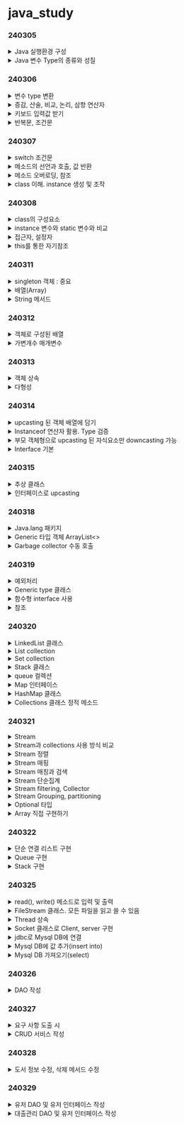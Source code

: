 # java_study

### 240305
<details>
<summary>Java 실행환경 구성</summary>

설치
- java 17
- OpenJdk : oracle adoptium
  - java가 설치되는 폴더에 설치
- 환경변수 등록 : jdk가 설치된 폴더로

intellij 설정
- setting에서 auto import 버튼 다 누르기
- setting-compiler에서 Build project automatically 체크
- intent-java. tap 크기를 2,2,4로 변경
- 로그 출력시 한글 깨짐 방지
  - Help-Edit custom VM options. -Dfile.encoding=UTF-8 추가하고 저장
- file-invalid Cahses. 제대로 import 되지 않거나 변경사항이 적용되지 않을 때
</details>

<details>
<summary>Java 변수 Type의 종류와 성질</summary>

- Type 크기에 맞는 literal을 넣어줘야 한다
- literal의 크기가 더 큰 경우에는 형변환을 해야 오류가 발생하지 않는다.

</details>

### 240306

<details>
<summary>변수 type 변환</summary>

```
char를 String으로 변환
String s2 = '3' + "";

String을 char로 변환
char c4 = s2.charAt(0);
```
</details>

<details>
<summary>증감, 산술, 비교, 논리, 삼항 연산자</summary>

```
조건연산 (삼항연산)
boolean b4 = (1 != 1) ? true : false;
```
</details>

<details>
<summary>키보드 입력값 받기</summary>

```
Scanner in = new Scanner(System.in);
```
</details>

<details>
<summary>반복문, 조건문</summary>

```

```
</details>

### 240307

<details>
<summary>switch 조건문</summary>

```
switch (조건) {
  case 결과 -> {
  ...
} default -> {
  ...
}

개선된 조건문
kind = switch (animal){
  case "호랑이" -> "포유류";
  case "참새" -> "조류";
  case "고등어" -> "어류";
  default -> {
    System.out.print("어이쿠, ");
        yield "...";
}
```
</details>

<details>
<summary>메소드의 선언과 호출, 값 반환</summary>

```
메소드는 매개변수를 필요로 한다
```
</details>

<details>
<summary>메소드 오버로딩, 참조</summary>

```
같은 이름의 메서드의 매개변수의 개수와 type을 다르게 한다.
```
</details>

<details>
<summary>class 이해. instance 생성 및 조작</summary>

```java
// 객체 속성 및 메서드 설정
public class Animal {
  // 필드
  int legs;
  // 메서드
  void eat(){
    System.out.println("먹는다.");
  }
  void move(){
    System.out.println("움직인다.");
  }
}

// 상속 : extends
public class Bird extends Animal {
  @Override
  void move() {
    System.out.println("난다");;
  }

  @Override
  void eat() {
    System.out.println("벌레를 먹는다.");
  }

  // 필드
  int legs = 2;
  int wings = 2;
  
}

// 캡슐화(은닉) : private




// 다형성 : @override (annotation)

```

</details>

### 240308

<details>
<summary>class의 구성요소</summary>

```

```
</details>

<details>
<summary> instance 변수와 static 변수와 비교</summary>

```
인스턴스 변수는 heap 영역에 저장되며, garbage collection의 대상이 된다.
```
</details>

<details>
<summary>접근자, 설정자</summary>

```
`private` 으로 캡슐화된 변수를 외부에서 사용할 때는 값을 
반환하는 접근자(getter)와 값을 변경하도록 하는 설정자(setter)가 필요하다
```
</details>

<details>
<summary>this를 통한 자기참조</summary>

```
```

</details>

### 240311

<details>
<summary>singleton 객체 : 중요</summary>

```

```
</details>

<details>
<summary>배열(Array)</summary>

```

```
</details>

<details>
<summary>String 메서드</summary>

```

```
</details>

### 240312

<details>
<summary>객체로 구성된 배열</summary>

```

```

</details>

<details>
<summary>가변개수 매개변수</summary>

```

```

</details>

### 240313

<details>
<summary>객체 상속</summary>

```

```
</details>

<details>
<summary>다형성</summary>

```
부모 생성자를 매겨변수로 가지는 메서드에서 사용될 수 있다
```
</details>


### 240314

<details>
<summary>upcasting 된 객체 배열에 담기</summary>

```

```
</details>

<details>
<summary>Instanceof 연산자 활용. Type 검증</summary>

```

```
</details>

<details>
<summary>부모 객체형으로 upcasting 된 자식요소만 downcasting 가능</summary>

```

```
</details>

<details>
<summary>Interface 기본</summary>

```
interface의 추상 메소드를 override 해야한다.
```
</details>

### 240315

<details>
<summary>추상 클래스</summary>

```

```
</details>

<details>
<summary>인터페이스로 upcasting</summary>

```

```
</details>

### 240318

<details>
<summary>Java.lang 패키지</summary>

`Object 클래스`

`Class`

`System`

`StringBuilder`

`Wrapper 포장클래스`
```markdown
Integer, String, Double 등이 있으며, 기초 변수 타입과 동일한 기능을 해준다.
이를 사용해 단순한 변수 타입의 객체도 Java 기본 패키지를 사용할 수 있다.
```

`Calendar`

`Arrays`

`Random`

`MessageFormat`

`StringTokenizer`

</details>

<details>
<summary>Generic 타입 객체 ArrayList<></summary>

</details>

<details>
<summary>Garbage collector 수동 호출</summary>

</details>

### 240319

<details>
<summary>예외처리</summary>

</details>

<details>
<summary>Generic type 클래스</summary>

</details>

<details>
<summary>함수형 interface 사용</summary>

</details>

<details>
<summary>참조</summary>

</details>

### 240320

<details>
<summary>LinkedList 클래스</summary>

</details>

<details>
<summary>List collection</summary>

</details>

<details>
<summary>Set collection</summary>

</details>

<details>
<summary>Stack 클래스</summary>

</details>

<details>
<summary>queue 컬렉션</summary>

</details>

<details>
<summary>Map 인터페이스</summary>

</details>

<details>
<summary>HashMap 클래스</summary>

</details>

<details>
<summary>Collections 클래스 정적 메소드</summary>

</details>

### 240321

<details>
<summary>Stream</summary>

Stream<T> = Stream.of(배열)

느긋한 연산. 요소를 요구하기 전까지 작업하지 않는다
</details>

<details>
<summary>Stream과 collections 사용 방식 비교</summary>

</details>

<details>
<summary>Stream 정렬</summary>

</details>

<details>
<summary>Stream 매핑</summary>

</details>

<details>
<summary>Stream 매칭과 검색</summary>

</details>

<details>
<summary>Stream 단순집계</summary>

</details>

<details>
<summary>Stream filtering, Collector</summary>

</details>

<details>
<summary>Stream Grouping, partitioning</summary>

</details>

<details>
<summary>Optional 타입</summary>

</details>

<details>
<summary>Array 직접 구현하기</summary>

- 배열의 원리 : overflow가 발생하면 배열의 크기를 2배 증가시킨다.
- 배열이 1/4 남아있다면 크기를 1/2로 줄인다.
</details>

### 240322

<details>
<summary>단순 연결 리스트 구현</summary>

- 노드로 구성됐다. 빈 공간이 존재하지 않음
- 자료 추가 삭제 : O(1). 자료 탐색 : O(N)

</details>

<details>
<summary>Queue 구현</summary>

- 자료 추가, 삭제 : O(1)

</details>

<details>
<summary>Stack 구현</summary>

- top에 넣고, top에서 제거한다.

</details>

### 240325

<details>
<summary>read(), write() 메소드로 입력 및 출력</summary>

- 

</details>

<details>
<summary>FileStream 클래스. 모든 파일을 읽고 쓸 수 있음</summary>

</details>

<details>
<summary>Thread 상속</summary>

</details>

<details>
<summary>Socket 클래스로 Client, server 구현</summary>

</details>

<details>
<summary>jdbc로 Mysql DB에 연결</summary>

**과정 순서**
- 
- 
- 
- 
- 
- 
- 


```java
Class.forName("com.mysql.cj.jdbc.Driver");
connect = DriverManager.getConnection(url, "root", "password");
```

</details>

<details>
<summary>Mysql DB에 값 추가(insert into)</summary>

</details>

<details>
<summary>Mysql DB 가져오기(select)</summary>

- 

</details>

### 240326

<details>
<summary>DAO 작성</summary>

**음식 결제 서비스**
- payments, restaurants, students 테이블 

**진행순서**
- DB 작성
- jdbc-db 연결
- java 객체생성
- DAO 작성
- 유저 인터페이스 작성

</details>

### 240327

<details>
<summary>요구 사항 도출 시</summary>

- 관련 분야의 비즈니스 로직에 대한 이해가 중요하다
- 관련 문서를 읽거나 자주 사용하는 용어를 정리하는 것도 설계에 도움이 된다.

</details>

<details>
<summary>CRUD 서비스 작성</summary>

**도서관리시스템**
- books, users 테이블

**진행순서**
- DB 작성
- jdbc-db 연결
- java 객체생성
- DAO 작성
- 유저 인터페이스 작성

</details>

### 240328

<details>
<summary>도서 정보 수정, 삭제 메서드 수정</summary>

- like Query문이 제대로 작동하지 않는 문제 발생

</details>

### 240329

<details>
<summary>유저 DAO 및 유저 인터페이스 작성</summary>

- 도서, 유저, 대출정보 메서드를 작성하는 과정에서 Foreign key 사용의 필요성에 대해 생각

</details>

<details>
<summary>대출관리 DAO 및 유저 인터페이스 작성</summary>

</details>